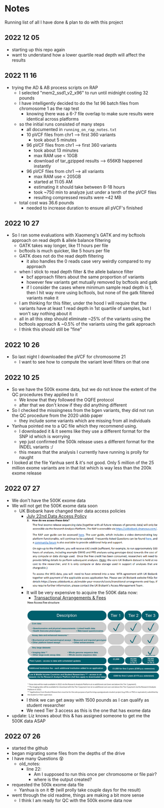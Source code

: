 # Notes

Running list of all I have done & plan to do with this project

## 2022 12 05
- starting up this repo again
- want to understand how a lower quartile read depth will affect the results


## 2022 11 16
- trying the AD & AB process scripts on RAP
  - I selected "mem2_ssd1_v2_x96" to run until midnight costing 32 pounds
  - I have intelligently decided to do the 1st 96 batch files from chromosome 1 as the rap test
    - knowing there was a 6-7 file overlap to make sure results were identical across platforms
  - so the initial runs consisted of many steps
    - all documented in `running_on_rap_notes.txt`
    - 10 pVCF files from chr1 --> first 360 variants
      - took about 5 minutes
    - 96 pVCF files from chr1 --> first 360 variants
      - took about 13 minutes
      - max RAM use < 10GB
      - download of tar_gzipped results --> 656KB happened instantly
    - 96 pVCF files from chr1 --> all variants
      - max RAM use < 205GB
      - started at 11:05 AM
      - estimating it should take between 8-18 hours
      - took ~750 min to analyze just under a tenth of the pVCF files
      - resulting compressed results were ~42 MB
  - total cost was 36.6 pounds
    - needed to increase duration to ensure all pVCF's finished


## 2022 10 27
- So I ran some evaluations with Xiaomeng's GATK and my bcftools approach on read depth & allele balance filtering
  - GATK takes way longer, like 11 hours per file
  - bcftools is much quicker, like 5 hours per file
  - GATK does not do the read depth filtering
    - it also handles the 0 reads case very weirdly compared to my approach
  - when I stick to read depth filter & the allele balance filter
    - bcf approach filters about the same proportion of variants
    - however few variants get mutually removed by bcftools and gatk
    - if I consider the cases where minimum sample read depth is 1, then I hit way more using bcftools, but none of the gatk filtered variants make it
  - I am thinking for this filter, under the hood I will require that the variants have at least 1 read depth in 1st quartile of samples, but I won't say nothing about it
  - all in all this step should eliminate ~25% of the variants using the bcftools approach & ~0.5% of the variants using the gatk approach
  - I think this should still be "fine"

## 2022 10 26
- So last night I downloaded the pVCF for chromosome 21
  - I want to see how to compute the variant level filters on that one

## 2022 10 25
- So we have the 500k exome data, but we do not know the extent of the QC procedures they applied to it
  - We know that they followed the OQFE protocol
  - after that we don't know if they did anything different
- So I checked the missingness from the bgen variants, they did not run the QC procedure from the 2020 ukbb paper
  - they include some variants which are missing from all individuals
- Yanhua pointed me to a QC file which they recommend using.
  - I downloaded it & it seems like they use a different format for the SNP id which is worrying
  - yep just confirmed the 500k release uses a different format for the INDEL variants :/
  - this means that the analysis I currently have running is prolly for naught
- I looked at the file Yanhua sent & it's not good. Only 5 million of the 25 million exome variants are in that list which is way less than the 200k exome release


## 2022 07 27
 - We don't have the 500K exome data
 - We will not get the 500K exome data soon
   - UK Biobank have changed their data access policies
     - [July 22nd Data Access Policy](https://www.ukbiobank.ac.uk/media/najcnoaz/access_064-uk-biobank-exome-release-faq_v11-1_final-002.pdf)
     - ![How do we access these files](./notes/20220727_notes_pic1.png)
     - It will be very expensive to acquire the 500K data now:
       - [Transactional Arrangements & Fees](https://www.ukbiobank.ac.uk/enable-your-research/costs/transitional-arrangements-and-faqs)
     - ![Fee Access Structure](./notes/20220727_notes_pic2.png)
     - I think we can get away with 1500 pounds as I can qualify as student researcher
     - We need Tier 3 access as this is the one that has exome data
 - update: Liz knows about this & has assigned someone to get me the 500K data ASAP

## 2022 07 26
 - started the github
 - began migrating some files from the depths of the drive
 - I have many Questions 😵
   - old_notes:
     - line 22:
       - Am I supposed to run this once per chromosome or file pair?
       - where is the output created?
 - requested the 500k exome data file
   - Yanhua is on it 😎 (will prolly take couple days for the result)
 - went through the old readme, things are making a bit more sense
   - I think I am ready for QC with the 500k exome data now